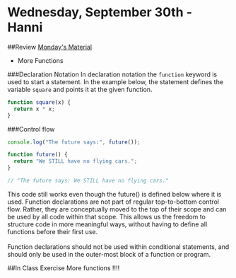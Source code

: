 # Wednesday, September 30th - Hanni

##Review
[Monday's Material](https://github.com/calebatwood/Week3_Monday)
<br>
- More Functions

###Declaration Notation
In declaration notation the `function` keyword is used to start a statement. In the example
below, the statement defines the variable `square` and points it at the given function.
```javascript
function square(x) {
  return x * x;
}
```
###Control flow

```javascript
console.log("The future says:", future());

function future() {
  return "We STILL have no flying cars.";
}

// "The future says: We STILL have no flying cars."
```
This code still works even though the future() is defined below where it is used. Function declarations are not part of regular top-to-bottom control flow. Rather, they are conceptually moved to the top of their scope and can be used by all code within that scope.
This allows us the freedom to structure code in more meaningful ways, without having to define all functions before their first use.
<br>
<br>
Function declarations should not be used within conditional statements, and should only be used in the outer-most block of a function or program.

##In Class Exercise
More functions !!!!
